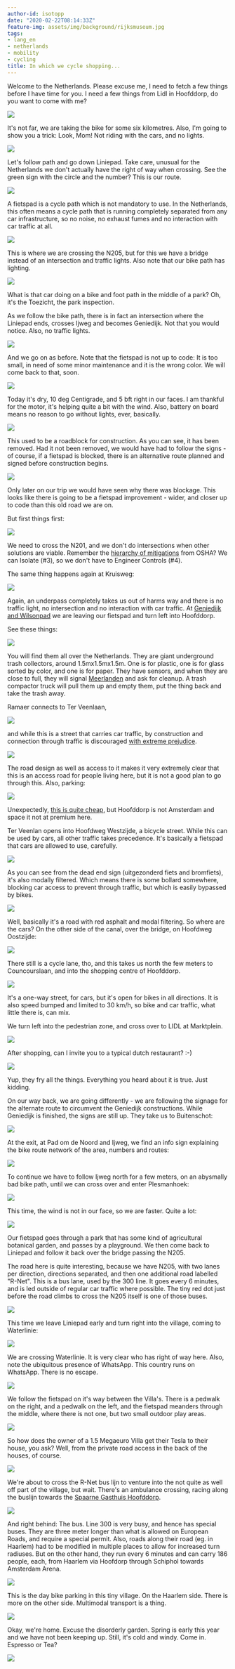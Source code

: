 ```yaml
---
author-id: isotopp
date: "2020-02-22T08:14:33Z"
feature-img: assets/img/background/rijksmuseum.jpg
tags:
- lang_en
- netherlands
- mobility
- cycling
title: In which we cycle shopping...
---
```

Welcome to the Netherlands. Please excuse me, I need to fetch a few things before I have time for you. I need a few things from Lidl in Hoofddorp, do you want to come with me?

![](/uploads/2020/02/shopping-route.jpg)

It's not far, we are taking the bike for some six kilometres. Also, I'm going to show you a trick: Look, Mom! Not riding with the cars, and no lights.

[![](/uploads/2020/02/shopping-liniepad0.jpg)](https://www.google.com/maps/place/Spieringweg+%26+Liniepad,+2141+EB+Vijfhuizen/@52.3462107,4.6716007,20.48z/data=!4m5!3m4!1s0x47c5e60e7d1dfe7d:0x33dd4942d97522d9!8m2!3d52.3462134!4d4.6716484)

Let's follow path and go down Liniepad. Take care, unusual for the Netherlands we don't actually have the right of way when crossing. See the green sign with the circle and the number? This is our route.

[![](/uploads/2020/02/shopping-liniepad1.jpg)](https://www.google.com/maps/@52.3435576,4.6727783,20.48z)

A fietspad is a cycle path which is not mandatory to use. In the Netherlands, this often means a cycle path that is running completely separated from any car infrastructure, so no noise, no exhaust fumes and no interaction with car traffic at all.

[![](/uploads/2020/02/shopping-driemeeren-bridge.jpg)](https://www.google.com/maps/@52.3386639,4.6737899,19.03z)

This is where we are crossing the N205, but for this we have a bridge instead of an intersection and traffic lights. Also note that our bike path has lighting.

[![](/uploads/2020/02/shopping-driemeeren2.jpg)](https://www.google.com/maps/@52.3341893,4.6747681,18.32z)

What is that car doing on a bike and foot path in the middle of a park? Oh, it's the Toezicht, the park inspection.

As we follow the bike path, there is in fact an intersection where the Liniepad ends, crosses Ijweg and becomes Geniedijk. Not that you would notice. Also, no traffic lights.

[![](/uploads/2020/02/shopping-geniedijk0.jpg)](https://www.google.com/maps/@52.3231814,4.6791906,18.32z)

And we go on as before. Note that the fietspad is not up to code: It is too small, in need of some minor maintenance and it is the wrong color. We will come back to that, soon.

![](/uploads/2020/02/shopping-geniedijk1.jpg)

Today it's dry, 10 deg Centigrade, and 5 bft right in our faces. I am thankful for the motor, it's helping quite a bit with the wind. Also, battery on board means no reason to go without lights, ever, basically.

[![](/uploads/2020/02/shopping-geniedijk2.jpg)](https://www.google.com/maps/@52.3187838,4.6809613,18.32z)

This used to be a roadblock for construction. As you can see, it has been removed. Had it not been removed, we would have had to follow the signs - of course, if a fietspad is blocked, there is an alternative route planned and signed before construction begins.

[![](/uploads/2020/02/shopping-geniedijk3.jpg)](https://www.google.com/maps/@52.3141836,4.6843711,17.27z)

Only later on our trip we would have seen why there was blockage. This looks like there is going to be a fietspad improvement - wider, and closer up to code than this old road we are on.

But first things first:

[![](/uploads/2020/02/shopping-n201.jpg)](https://www.google.com/maps/@52.3141836,4.6843711,17.27z)

We need to cross the N201, and we don't do intersections when other solutions are viable. Remember the [hierarchy of mitigations](http://blog.koehntopp.info/2020/02/19/how-to-build-a-cycling-environment.html#hierarchy-of-mitigations) from OSHA? We can Isolate (#3), so we don't have to Engineer Controls (#4).

The same thing happens again at Kruisweg:

![](/uploads/2020/02/shopping-kruisweg.jpg)

Again, an underpass completely takes us out of harms way and there is no traffic light, no intersection and no interaction with car traffic. At [Geniedijk and Wilsonpad](https://www.google.com/maps/place/Geniedijk+%26+Wilsonpad,+2131+BJ+Hoofddorp/@52.3068788,4.6819541,17z/data=!3m1!4b1!4m5!3m4!1s0x47c5e7b2169b7763:0x1903ce7f4d2df711!8m2!3d52.3068788!4d4.6841428) we are leaving our fietspad and turn left into Hoofddorp.

See these things:

[![](/uploads/2020/02/shopping-ramaerstraat.jpg)](https://www.google.com/maps/place/Geniedijk+%26+Wilsonpad,+2131+BJ+Hoofddorp/@52.3068788,4.6819541,17z/data=!3m1!4b1!4m5!3m4!1s0x47c5e7b2169b7763:0x1903ce7f4d2df711!8m2!3d52.3068788!4d4.6841428)

You will find them all over the Netherlands. They are giant underground trash collectors, around 1.5mx1.5mx1.5m. One is for plastic, one is for glass sorted by color, and one is for paper. They have sensors, and when they are close to full, they will signal [Meerlanden](https://www.meerlanden.nl/) and ask for cleanup. A trash compactor truck will pull them up and empty them, put the thing back and take the trash away.

Ramaer connects to Ter Veenlaan,

[![](/uploads/2020/02/shopping-ter-veenlaan.jpg)](https://www.google.com/maps/place/Ter+Veenlaan+%26+Ramaerstraat,+2131+BH+Hoofddorp/@52.307515,4.6840549,17z/data=!3m1!4b1!4m5!3m4!1s0x47c5e7ad8e7d0c6f:0x5c0c7f82e9b6c59e!8m2!3d52.307515!4d4.6862436)

and while this is a street that carries car traffic, by construction and connection through traffic is discouraged [with extreme prejudice](https://en.wikipedia.org/wiki/Summary_execution).

[![](/uploads/2020/02/shopping-ter-veenlaan2.jpg)](https://www.google.com/maps/place/Ter+Veenlaan+%26+Eigenhuisstraat,+2131+WL+Hoofddorp/@52.3065383,4.6862245,19z/data=!3m1!4b1!4m5!3m4!1s0x47c5e7ade8bf3b8f:0x40533320318d9884!8m2!3d52.3065383!4d4.6867717)


The road design as well as access to it makes it very extremely clear that this is an access road for people living here, but it is not a good plan to go through this. Also, parking:

![](/uploads/2020/02/shopping-ter-veenlaan3.jpg)

Unexpectedly, [this is quite cheap](https://haarlemmermeergemeente.nl/taak/parkeren), but Hoofddorp is not Amsterdam and space it not at premium here.

Ter Veenlan opens into Hoofdweg Westzijde, a bicycle street. While this can be used by cars, all other traffic takes precedence. It's basically a fietspad that cars are allowed to use, carefully.

[![](/uploads/2020/02/shopping-hoofdweg-westzijde.jpg)](https://www.google.com/maps/place/Ter+Veenlaan+%26+Hoofdweg+Westzijde,+2132+DH+Hoofddorp/@52.303865,4.6877628,17z/data=!3m1!4b1!4m5!3m4!1s0x47c5e7aec2789dd3:0xa7fc6d62eeed0c4c!8m2!3d52.303865!4d4.6899515)

As you can see from the dead end sign (uitgezonderd fiets and bromfiets), it's also modally filtered. Which means there is some bollard somewhere, blocking car access to prevent through traffic, but which is easily bypassed by bikes.

![](/uploads/2020/02/shopping-hoofdweg-westzijde2.jpg)

Well, basically it's a road with red asphalt and modal filtering. So where are the cars? On the other side of the canal, over the bridge, on Hoofdweg Oostzijde:

[![](/uploads/2020/02/shopping-hoofdweg-ostsijde.jpg)](https://www.google.com/maps/place/Ter+Veenlaan+%26+Hoofdweg+Oostzijde,+2132+DH+Hoofddorp/@52.3036725,4.6881317,17z/data=!3m1!4b1!4m5!3m4!1s0x47c5e7aec355c851:0xe9426c6a869e23f7!8m2!3d52.3036725!4d4.6903204)

There still is a cycle lane, tho, and this takes us north the few meters to Councourslaan, and into the shopping centre of Hoofddorp.

![](/uploads/2020/02/shopping-concourslaan.jpg)

It's a one-way street, for cars, but it's open for bikes in all directions. It is also speed bumped and limited to 30 km/h, so bike and car traffic, what little there is, can mix.

We turn left into the pedestrian zone, and cross over to LIDL at Marktplein.

![](/uploads/2020/02/shopping-lidl.jpg)

After shopping, can I invite you to a typical dutch restaurant? :-)

![](/uploads/2020/02/shopping-febo.jpg)

Yup, they fry all the things. Everything you heard about it is true. Just kidding.

On our way back, we are going differently - we are following the signage for the alternate route to circumvent the Geniedijk constructions. While Geniedijk is finished, the signs are still up. They take us to Buitenschot:

[![](/uploads/2020/02/shopping-buitenschot.jpg)](https://www.google.com/maps/place/Parkeerplaats+Groene+Carr%C3%A9+Zuid+-+Westzijde/@52.313244,4.7009037,17z/data=!3m1!4b1!4m5!3m4!1s0x47c5e783857eec97:0xab8dd27a9710a13c!8m2!3d52.313244!4d4.7028626)

At the exit, at Pad om de Noord and Ijweg, we find an info sign explaining the bike route network of the area, numbers and routes:

[![](/uploads/2020/02/shopping-ijweg1.jpg)](https://www.google.com/maps/search/pad+om+de+noord+and+ijweg/@52.3245634,4.6799518,19.22z)

To continue we have to follow Ijweg north for a few meters, on an abysmally bad bike path, until we can cross over and enter Plesmanhoek:

[![](/uploads/2020/02/shopping-ijweg3.jpg)](https://www.google.com/maps/place/Mysteryland+Camping/@52.3272018,4.6820808,18.87z/data=!4m5!3m4!1s0x47c5e64154e12711:0x258aa12f9501a6f0!8m2!3d52.3273953!4d4.6821509)

This time, the wind is not in our face, so we are faster. Quite a lot:

![](/uploads/2020/02/shopping-plesmanhoek1.jpg)

Our fietspad goes through a park that has some kind of agricultural botanical garden, and passes by a playground. We then come back to Liniepad and follow it back over the bridge passing the N205.

The road here is quite interesting, because we have N205, with two lanes per direction, directions separated, and then one additional road labelled "R-Net". This is a bus lane, used by the 300 line. It goes every 6 minutes, and is led outside of regular car traffic where possible. The tiny red dot just before the road climbs to cross the N205 itself is one of those buses.

[![](/uploads/2020/02/shopping-n205.jpg)](https://www.google.com/maps/@52.3356459,4.6752882,19.04z)

This time we leave Liniepad early and turn right into the village, coming to Waterlinie:

[![](/uploads/2020/02/shopping-waterlinie1.jpg)](https://www.google.com/maps/@52.3435011,4.6731546,19.41z)

We are crossing Waterlinie. It is very clear who has right of way here. Also, note the ubiquitous presence of WhatsApp. This country runs on WhatsApp. There is no escape.

[![](/uploads/2020/02/shopping-waterlinie2.jpg)](https://www.google.com/maps/@52.3435926,4.6743971,19.41z)

We follow the fietspad on it's way between the Villa's. There is a pedwalk on the right, and a pedwalk on the left, and the fietspad meanders through the middle, where there is not one, but two small outdoor play areas.

[![](/uploads/2020/02/shopping-waterlinie3.jpg)](https://www.google.com/maps/place/Citadel+14,+2141+MC+Vijfhuizen/@52.3435885,4.6748634,20.23z/data=!4m5!3m4!1s0x47c5e61278a9dd4f:0x8cdddea91d86d152!8m2!3d52.343587!4d4.6747602)

So how does the owner of a 1.5 Megaeuro Villa get their Tesla to their house, you ask? Well, from the private road access in the back of the houses, of course.

[![](/uploads/2020/02/shopping-waterlinie4.jpg)](https://www.google.com/maps/place/Waterlinie+4,+2141+MA+Vijfhuizen/@52.3447025,4.6766681,19z/data=!4m5!3m4!1s0x47c5e60d71d9c8a5:0xfd38257290a197fd!8m2!3d52.3444133!4d4.6761558)

We're about to cross the R-Net bus lijn to venture into the not quite as well off part of the village, but wait. There's an ambulance crossing, racing along the buslijn towards the [Spaarne Gasthuis Hoofddorp](https://www.google.com/maps/place/Spaarne+Hospital+Hoofddorp/@52.3249369,4.6538161,17z/data=!4m5!3m4!1s0x47c5e62615501753:0x3ce45feaaa9c821d!8m2!3d52.324344!4d4.6536074).

[![](/uploads/2020/02/shopping-vijfhuizen1.jpg)](https://www.google.com/maps/search/vijfhuizen+bus+stop/@52.3443078,4.676534,19.63z)

And right behind: The bus. Line 300 is very busy, and hence has special buses. They are three meter longer than what is allowed on European Roads, and require a special permit. Also, roads along their road (eg. in Haarlem) had to be modified in multiple places to allow for increased turn radiuses. But on the other hand, they run every 6 minutes and can carry 186 people, each, from Haarlem via Hoofdorp through Schiphol towards Amsterdam Arena.

![](/uploads/2020/02/shopping-vijfhuizen2.jpg)

This is the day bike parking in this tiny village. On the Haarlem side. There is more on the other side. Multimodal transport is a thing.

![](/uploads/2020/02/shopping-vijfhuizen3.jpg)

Okay, we're home. Excuse the disorderly garden. Spring is early this year and we have not been keeping up. Still, it's cold and windy. Come in. Espresso or Tea?

![](/uploads/2020/02/shopping-vijfhuizen4.jpg)

